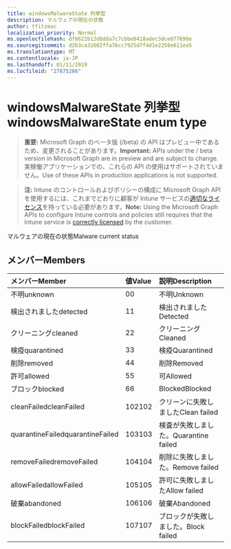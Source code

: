 ```yaml
---
title: windowsMalwareState 列挙型
description: マルウェアの現在の状態
author: tfitzmac
localization_priority: Normal
ms.openlocfilehash: df6622b12d8dda7c7cbbe0418adec3dce077698e
ms.sourcegitcommit: d2b3ca32602ffa76cc7925d7f4d1e2258e611ea5
ms.translationtype: MT
ms.contentlocale: ja-JP
ms.lasthandoff: 01/11/2019
ms.locfileid: "27875286"
---
```

# <a name="windowsmalwarestate-enum-type"></a><span data-ttu-id="dff96-103">windowsMalwareState 列挙型</span><span class="sxs-lookup"><span data-stu-id="dff96-103">windowsMalwareState enum type</span></span>

> <span data-ttu-id="dff96-104">**重要:** Microsoft Graph のベータ版 (/beta) の API はプレビュー中であるため、変更されることがあります。</span><span class="sxs-lookup"><span data-stu-id="dff96-104">**Important:** APIs under the / beta version in Microsoft Graph are in preview and are subject to change.</span></span> <span data-ttu-id="dff96-105">実稼働アプリケーションでの、これらの API の使用はサポートされていません。</span><span class="sxs-lookup"><span data-stu-id="dff96-105">Use of these APIs in production applications is not supported.</span></span>

> <span data-ttu-id="dff96-106">**注:** Intune のコントロールおよびポリシーの構成に Microsoft Graph API を使用するには、これまでどおりに顧客が Intune サービスの[適切なライセンス](https://go.microsoft.com/fwlink/?linkid=839381)を持っている必要があります。</span><span class="sxs-lookup"><span data-stu-id="dff96-106">**Note:** Using the Microsoft Graph APIs to configure Intune controls and policies still requires that the Intune service is [correctly licensed](https://go.microsoft.com/fwlink/?linkid=839381) by the customer.</span></span>

<span data-ttu-id="dff96-107">マルウェアの現在の状態</span><span class="sxs-lookup"><span data-stu-id="dff96-107">Malware current status</span></span>
## <a name="members"></a><span data-ttu-id="dff96-108">メンバー</span><span class="sxs-lookup"><span data-stu-id="dff96-108">Members</span></span>
|<span data-ttu-id="dff96-109">メンバー</span><span class="sxs-lookup"><span data-stu-id="dff96-109">Member</span></span>|<span data-ttu-id="dff96-110">値</span><span class="sxs-lookup"><span data-stu-id="dff96-110">Value</span></span>|<span data-ttu-id="dff96-111">説明</span><span class="sxs-lookup"><span data-stu-id="dff96-111">Description</span></span>|
|:---|:---|:---|
|<span data-ttu-id="dff96-112">不明</span><span class="sxs-lookup"><span data-stu-id="dff96-112">unknown</span></span>|<span data-ttu-id="dff96-113">0</span><span class="sxs-lookup"><span data-stu-id="dff96-113">0</span></span>|<span data-ttu-id="dff96-114">不明</span><span class="sxs-lookup"><span data-stu-id="dff96-114">Unknown</span></span>|
|<span data-ttu-id="dff96-115">検出されました</span><span class="sxs-lookup"><span data-stu-id="dff96-115">detected</span></span>|<span data-ttu-id="dff96-116">1</span><span class="sxs-lookup"><span data-stu-id="dff96-116">1</span></span>|<span data-ttu-id="dff96-117">検出されました</span><span class="sxs-lookup"><span data-stu-id="dff96-117">Detected</span></span>|
|<span data-ttu-id="dff96-118">クリーニング</span><span class="sxs-lookup"><span data-stu-id="dff96-118">cleaned</span></span>|<span data-ttu-id="dff96-119">2</span><span class="sxs-lookup"><span data-stu-id="dff96-119">2</span></span>|<span data-ttu-id="dff96-120">クリーニング</span><span class="sxs-lookup"><span data-stu-id="dff96-120">Cleaned</span></span>|
|<span data-ttu-id="dff96-121">検疫</span><span class="sxs-lookup"><span data-stu-id="dff96-121">quarantined</span></span>|<span data-ttu-id="dff96-122">3</span><span class="sxs-lookup"><span data-stu-id="dff96-122">3</span></span>|<span data-ttu-id="dff96-123">検疫</span><span class="sxs-lookup"><span data-stu-id="dff96-123">Quarantined</span></span>|
|<span data-ttu-id="dff96-124">削除</span><span class="sxs-lookup"><span data-stu-id="dff96-124">removed</span></span>|<span data-ttu-id="dff96-125">4</span><span class="sxs-lookup"><span data-stu-id="dff96-125">4</span></span>|<span data-ttu-id="dff96-126">削除</span><span class="sxs-lookup"><span data-stu-id="dff96-126">Removed</span></span>|
|<span data-ttu-id="dff96-127">許可</span><span class="sxs-lookup"><span data-stu-id="dff96-127">allowed</span></span>|<span data-ttu-id="dff96-128">5</span><span class="sxs-lookup"><span data-stu-id="dff96-128">5</span></span>|<span data-ttu-id="dff96-129">可</span><span class="sxs-lookup"><span data-stu-id="dff96-129">Allowed</span></span>|
|<span data-ttu-id="dff96-130">ブロック</span><span class="sxs-lookup"><span data-stu-id="dff96-130">blocked</span></span>|<span data-ttu-id="dff96-131">6</span><span class="sxs-lookup"><span data-stu-id="dff96-131">6</span></span>|<span data-ttu-id="dff96-132">Blocked</span><span class="sxs-lookup"><span data-stu-id="dff96-132">Blocked</span></span>|
|<span data-ttu-id="dff96-133">cleanFailed</span><span class="sxs-lookup"><span data-stu-id="dff96-133">cleanFailed</span></span>|<span data-ttu-id="dff96-134">102</span><span class="sxs-lookup"><span data-stu-id="dff96-134">102</span></span>|<span data-ttu-id="dff96-135">クリーンに失敗しました</span><span class="sxs-lookup"><span data-stu-id="dff96-135">Clean failed</span></span>|
|<span data-ttu-id="dff96-136">quarantineFailed</span><span class="sxs-lookup"><span data-stu-id="dff96-136">quarantineFailed</span></span>|<span data-ttu-id="dff96-137">103</span><span class="sxs-lookup"><span data-stu-id="dff96-137">103</span></span>|<span data-ttu-id="dff96-138">検査が失敗しました。</span><span class="sxs-lookup"><span data-stu-id="dff96-138">Quarantine failed</span></span>|
|<span data-ttu-id="dff96-139">removeFailed</span><span class="sxs-lookup"><span data-stu-id="dff96-139">removeFailed</span></span>|<span data-ttu-id="dff96-140">104</span><span class="sxs-lookup"><span data-stu-id="dff96-140">104</span></span>|<span data-ttu-id="dff96-141">削除に失敗しました。</span><span class="sxs-lookup"><span data-stu-id="dff96-141">Remove failed</span></span>|
|<span data-ttu-id="dff96-142">allowFailed</span><span class="sxs-lookup"><span data-stu-id="dff96-142">allowFailed</span></span>|<span data-ttu-id="dff96-143">105</span><span class="sxs-lookup"><span data-stu-id="dff96-143">105</span></span>|<span data-ttu-id="dff96-144">許可に失敗しました</span><span class="sxs-lookup"><span data-stu-id="dff96-144">Allow failed</span></span>|
|<span data-ttu-id="dff96-145">破棄</span><span class="sxs-lookup"><span data-stu-id="dff96-145">abandoned</span></span>|<span data-ttu-id="dff96-146">106</span><span class="sxs-lookup"><span data-stu-id="dff96-146">106</span></span>|<span data-ttu-id="dff96-147">破棄</span><span class="sxs-lookup"><span data-stu-id="dff96-147">Abandoned</span></span>|
|<span data-ttu-id="dff96-148">blockFailed</span><span class="sxs-lookup"><span data-stu-id="dff96-148">blockFailed</span></span>|<span data-ttu-id="dff96-149">107</span><span class="sxs-lookup"><span data-stu-id="dff96-149">107</span></span>|<span data-ttu-id="dff96-150">ブロックが失敗しました。</span><span class="sxs-lookup"><span data-stu-id="dff96-150">Block failed</span></span>|





